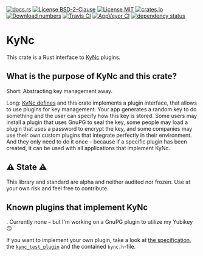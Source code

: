 [![docs.rs](https://docs.rs/kync/badge.svg)](https://docs.rs/kync)
[![License BSD-2-Clause](https://img.shields.io/badge/License-BSD--2--Clause-blue.svg)](https://opensource.org/licenses/BSD-2-Clause)
[![License MIT](https://img.shields.io/badge/License-MIT-blue.svg)](https://opensource.org/licenses/MIT)
[![crates.io](https://img.shields.io/crates/v/kync.svg)](https://crates.io/crates/kync)
[![Download numbers](https://img.shields.io/crates/d/kync.svg)](https://crates.io/crates/kync)
[![Travis CI](https://travis-ci.org/KizzyCode/kync.svg?branch=master)](https://travis-ci.org/KizzyCode/kync)
[![AppVeyor CI](https://ci.appveyor.com/api/projects/status/github/KizzyCode/kync?svg=true)](https://ci.appveyor.com/project/KizzyCode/kync)
[![dependency status](https://deps.rs/crate/kync/0.1.3/status.svg)](https://deps.rs/crate/kync/0.1.3)


# KyNc
This crate is a Rust interface to
[KyNc](https://github.com/KizzyCode/kync/blob/master/Kync.asciidoc) plugins.


## What is the purpose of KyNc and this crate?
Short: Abstracting key management away.

Long: [KyNc defines](https://github.com/KizzyCode/kync/blob/master/Kync.asciidoc) and this crate
implements a plugin interface, that allows to use plugins for key management. Your app generates a
random key to do something and the user can specify how this key is stored. Some users may install a
plugin that uses GnuPG to seal the key, some people may load a plugin that uses a password to
encrypt the key, and some companies may use their own custom plugins that integrate perfectly in
their environment. And they only need to do it once – because if a specific plugin has been created,
it can be used with all applications that implement KyNc.


## ⚠️ State ⚠️
This library and standard are alpha and neither audited nor frozen. Use at your own risk and feel
free to contribute.


## Known plugins that implement KyNc
. Currently none – but I'm working on a GnuPG plugin to utilize my Yubikey 🙃

If you want to implement your own plugin, take a look at
[the specification](https://github.com/KizzyCode/kync/blob/master/Kync.asciidoc), the 
[`kync_test_plugin`](https://github.com/KizzyCode/kync/tree/master/kync_test_plugin) and the
contained `kync.h`-file.